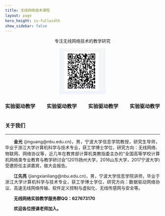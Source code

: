 ```yaml
---
title: 无线网络技术课程
layout: page
hero_height: is-fullwidth
show_sidebar: false
---
```


<div>
      <div align="center">
        <p>专注无线网络技术的教学研究</p>
        <img align="central" src="img/sycodes.png"  width="150" height="150">
        <br />
      </div>
</div>

<div style="display:flex;justify-content: space-between;">
         <div> <h3>实验驱动教学</h3></div>
         <div> <h3>实验驱动教学</h3></div>
         <div> <h3>实验驱动教学</h3></div>
         <div> <h3>实验驱动教学</h3></div>
</div>



### 关于我们
----------------------
<div>
<p style="text-indent:2em; text-align:justify;line-height:140%;margin-bottom:2px;"><strong>金光</strong> (jinguang@nbu.edu.cn)，男，宁波大学信息学院教授，研究生导师，毕业于浙江大学计算机科学与技术专业，获工学博士学位，研究方向：无线网络、物联网、网络协议等，近几年在教育部计算机类教指委主办的“全国高等学校计算机网络类专业教育与教学研讨会”(2015扬州大学，2016山东大学，2017宁波大学)受邀担任主讲嘉宾，做大会报告。</p>
<p style="text-indent:2em; text-align:justify;line-height:140%;margin-bottom:2px;"><strong>江先亮</strong> (jiangxianliang@nbu.edu.cn)，男，宁波大学信息学院讲师，毕业于浙江大学计算机科学与技术专业，获工学博士学位，研究方向：数据驱动网络协议、高速无线网络传输、软件定义控制与虚拟化、无线传感网与安全等。</p>
<p style="text-indent:2em; text-align:justify;line-height:140%;margin-bottom:2px;word-break:break-all;"><strong>无线网络实验教学服务群QQ：627673170</strong></p>
<p style="text-indent:2em; text-align:justify;line-height:140%;margin-bottom:2px;word-break:break-all;"><strong>欢迎各位授课老师加入。</strong></p></div>